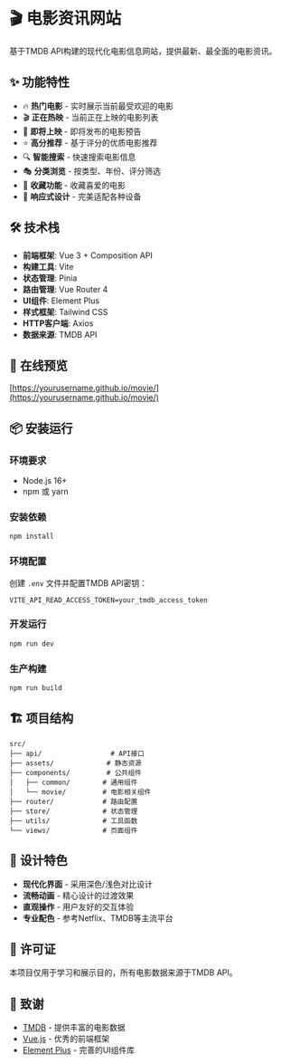 # 🎬 电影资讯网站

基于TMDB API构建的现代化电影信息网站，提供最新、最全面的电影资讯。

## ✨ 功能特性

- 🔥 **热门电影** - 实时展示当前最受欢迎的电影
- 🎬 **正在热映** - 当前正在上映的电影列表
- 📅 **即将上映** - 即将发布的电影预告
- ⭐ **高分推荐** - 基于评分的优质电影推荐
- 🔍 **智能搜索** - 快速搜索电影信息
- 🎭 **分类浏览** - 按类型、年份、评分筛选
- 💾 **收藏功能** - 收藏喜爱的电影
- 📱 **响应式设计** - 完美适配各种设备

## 🛠️ 技术栈

- **前端框架**: Vue 3 + Composition API
- **构建工具**: Vite
- **状态管理**: Pinia
- **路由管理**: Vue Router 4
- **UI组件**: Element Plus
- **样式框架**: Tailwind CSS
- **HTTP客户端**: Axios
- **数据来源**: TMDB API

## 🚀 在线预览

[https://yourusername.github.io/movie/](https://yourusername.github.io/movie/)

## 📦 安装运行

### 环境要求
- Node.js 16+
- npm 或 yarn

### 安装依赖
```bash
npm install
```

### 环境配置
创建 `.env` 文件并配置TMDB API密钥：
```env
VITE_API_READ_ACCESS_TOKEN=your_tmdb_access_token
```

### 开发运行
```bash
npm run dev
```

### 生产构建
```bash
npm run build
```

## 🏗️ 项目结构

```
src/
├── api/                 # API接口
├── assets/             # 静态资源
├── components/         # 公共组件
│   ├── common/        # 通用组件
│   └── movie/         # 电影相关组件
├── router/            # 路由配置
├── store/             # 状态管理
├── utils/             # 工具函数
└── views/             # 页面组件
```

## 🎨 设计特色

- **现代化界面** - 采用深色/浅色对比设计
- **流畅动画** - 精心设计的过渡效果
- **直观操作** - 用户友好的交互体验
- **专业配色** - 参考Netflix、TMDB等主流平台

## 📄 许可证

本项目仅用于学习和展示目的，所有电影数据来源于TMDB API。

## 🙏 致谢

- [TMDB](https://www.themoviedb.org/) - 提供丰富的电影数据
- [Vue.js](https://vuejs.org/) - 优秀的前端框架
- [Element Plus](https://element-plus.org/) - 完善的UI组件库

